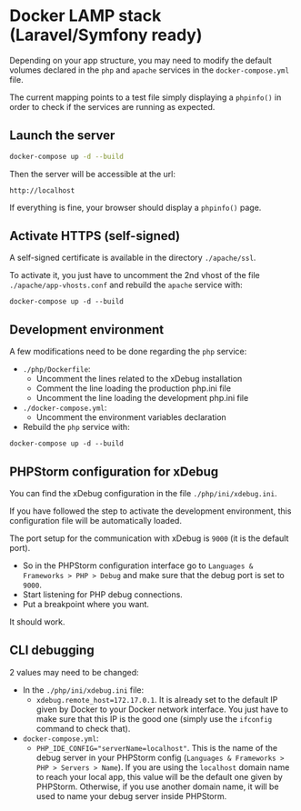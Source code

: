 # Docker LAMP stack (Laravel/Symfony ready)

Depending on your app structure, you may need to modify the default volumes declared in the `php` and `apache` services in the `docker-compose.yml` file. 

The current mapping points to a test file simply displaying a `phpinfo()` in order to check if the services are running as expected.

## Launch the server
```bash
docker-compose up -d --build
```

Then the server will be accessible at the url:
```
http://localhost
```

If everything is fine, your browser should display a `phpinfo()` page.

## Activate HTTPS (self-signed)

A self-signed certificate is available in the directory `./apache/ssl`.

To activate it, you just have to uncomment the 2nd vhost of the file `./apache/app-vhosts.conf` and rebuild the `apache` service with:
```
docker-compose up -d --build
```

## Development environment
A few modifications need to be done regarding the `php` service:
- `./php/Dockerfile`: 
    - Uncomment the lines related to the xDebug installation
    - Comment the line loading the production php.ini file
    - Uncomment the line loading the development php.ini file
- `./docker-compose.yml`:
    - Uncomment the environment variables declaration
- Rebuild the `php` service with:
```
docker-compose up -d --build
```

## PHPStorm configuration for xDebug

You can find the xDebug configuration in the file `./php/ini/xdebug.ini`.

If you have followed the step to activate the development environment, this configuration file will be automatically loaded.

The port setup for the communication with xDebug is `9000` (it is the default port).

- So in the PHPStorm configuration interface go to `Languages & Frameworks > PHP > Debug` and make sure that the debug port is set to `9000`.
- Start listening for PHP debug connections.
- Put a breakpoint where you want.

It should work.

## CLI debugging

2 values may need to be changed:
- In the `./php/ini/xdebug.ini` file:
    - `xdebug.remote_host=172.17.0.1`. It is already set to the default IP given by Docker to your Docker network interface. You just have to make sure that this IP is the good one (simply use the `ifconfig` command to check that).
- `docker-compose.yml`:
    - `PHP_IDE_CONFIG="serverName=localhost"`. This is the name of the debug server in your PHPStorm config (`Languages & Frameworks > PHP > Servers > Name`). If you are using the `localhost` domain name to reach your local app, this value will be the default one given by PHPStorm. Otherwise, if you use another domain name, it will be used to name your debug server inside PHPStorm.
